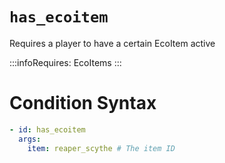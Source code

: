 # `has_ecoitem`

Requires a player to have a certain EcoItem active

:::infoRequires:
EcoItems
:::
# Condition Syntax
```yaml
- id: has_ecoitem
  args:
    item: reaper_scythe # The item ID
```
